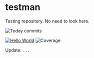 # testman

Testing repository. No need to look here.

![Today commits](https://img.shields.io/endpoint?url=https://raw.githubusercontent.com/wiki/Bleskocvok/testman/commits.md)

[![Hello World](https://github.com/Bleskocvok/teaman/actions/workflows/hello-world.yml/badge.svg)](https://github.com/Bleskocvok/teaman/actions/workflows/hello-world.yml)
![Coverage](https://img.shields.io/endpoint?url=https://raw.githubusercontent.com/wiki/Bleskocvok/testman/coverage.md)

Update: `...`
